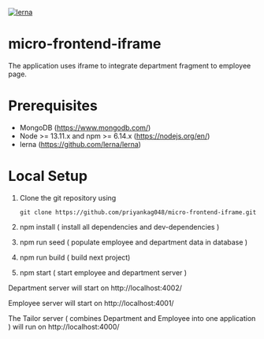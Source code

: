 [![lerna](https://img.shields.io/badge/maintained%20with-lerna-cc00ff.svg)](https://lerna.js.org/)
# micro-frontend-iframe
The application uses iframe to integrate 
department fragment to employee page.

# Prerequisites

- MongoDB (https://www.mongodb.com/)
- Node >= 13.11.x and npm >= 6.14.x (https://nodejs.org/en/)
- lerna (https://github.com/lerna/lerna)

# Local Setup

1. Clone the git repository using 

      `git clone https://github.com/priyankag048/micro-frontend-iframe.git`

2. npm install ( install all dependencies and dev-dependencies )
3. npm run seed ( populate employee and department data in database )
4. npm run build ( build next project)
5. npm start ( start employee and department server )

Department server will start on http://localhost:4002/

Employee server will start on http://localhost:4001/

The Tailor server ( combines Department and Employee into one application ) will run on
http://localhost:4000/

